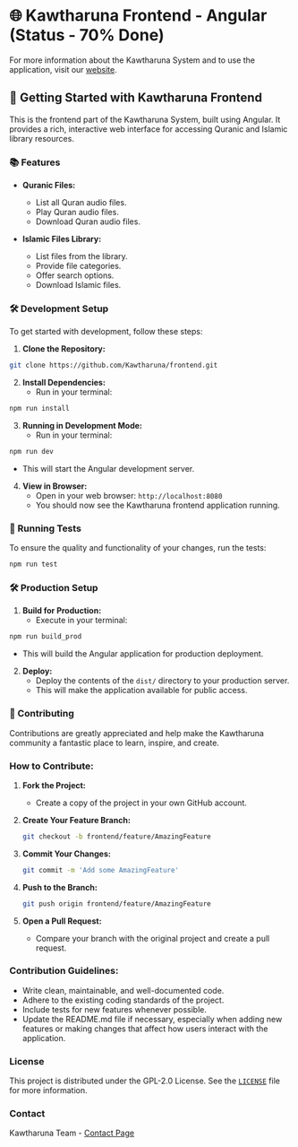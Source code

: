 # 🌐 Kawtharuna Frontend - Angular (Status - 70% Done)

For more information about the Kawtharuna System and to use the application, visit our [website](https://www.kawtharuna.com).

## 🚀 Getting Started with Kawtharuna Frontend

This is the frontend part of the Kawtharuna System, built using Angular. It provides a rich, interactive web interface for accessing Quranic and Islamic library resources.

### 📚 Features

- **Quranic Files:** 
  - List all Quran audio files.
  - Play Quran audio files.
  - Download Quran audio files.

- **Islamic Files Library:**
  - List files from the library.
  - Provide file categories.
  - Offer search options.
  - Download Islamic files.

### 🛠️ Development Setup

To get started with development, follow these steps:

1. **Clone the Repository:**  
```bash
git clone https://github.com/Kawtharuna/frontend.git
```

2. **Install Dependencies:**  
   - Run in your terminal:
```bash
npm run install
```

3. **Running in Development Mode:** 
   - Run in your terminal:
```bash
npm run dev
```
   - This will start the Angular development server.
4. **View in Browser:**
   - Open in your web browser: `http://localhost:8080`
   - You should now see the Kawtharuna frontend application running.


### 🔧 Running Tests

To ensure the quality and functionality of your changes, run the tests:

```bash
npm run test
```

### 🛠️ Production Setup

1. **Build for Production:**
   - Execute in your terminal:
```bash
npm run build_prod
```
   - This will build the Angular application for production deployment.
2. **Deploy:**
   - Deploy the contents of the `dist/` directory to your production server.
   - This will make the application available for public access.

### 📝 Contributing

Contributions are greatly appreciated and help make the Kawtharuna community a fantastic place to learn, inspire, and create.

### How to Contribute:

1. **Fork the Project:**
   - Create a copy of the project in your own GitHub account.

2. **Create Your Feature Branch:**
    ```bash
    git checkout -b frontend/feature/AmazingFeature
    ```


3. **Commit Your Changes:**
    ```bash
    git commit -m 'Add some AmazingFeature'
    ```
4. **Push to the Branch:**
    ```bash
    git push origin frontend/feature/AmazingFeature
    ```

5. **Open a Pull Request:**
   - Compare your branch with the original project and create a pull request.

### Contribution Guidelines:

- Write clean, maintainable, and well-documented code.
- Adhere to the existing coding standards of the project.
- Include tests for new features whenever possible.
- Update the README.md file if necessary, especially when adding new features or making changes that affect how users interact with the application.

### License

This project is distributed under the GPL-2.0 License. See the [`LICENSE`](../LICENSE) file for more information.

### Contact

Kawtharuna Team - [Contact Page](https://www.kawtharuna.com/contact)
